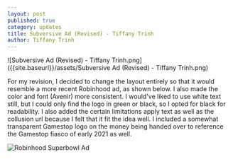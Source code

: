 ```yaml
---
layout: post
published: true
category: updates
title: Subversive Ad (Revised) - Tiffany Trinh
author: Tiffany Trinh
---
```

![Subversive Ad (Revised) - Tiffany Trinh.png]({{site.baseurl}}/assets/Subversive Ad (Revised) - Tiffany Trinh.png)

For my revision, I decided to change the layout entirely so that it would resemble a more recent Robinhood ad, as shown below. I also made the color and font (Avenir) more consistent. I would've liked to use white text still, but I could only find the logo in green or black, so I opted for black for readability. I also added the certain limitations apply text as well as the collusion url because I felt that it fit the idea well. I included a somewhat transparent Gamestop logo on the money being handed over to reference the Gamestop fiasco of early 2021 as well.

![Robinhood Superbowl Ad](https://i.insider.com/601abd2b01504a00197fb5ba?width=700)
